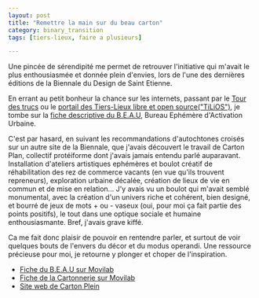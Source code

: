 ```yaml
---
layout: post
title: "Remettre la main sur du beau carton"
category: binary_transition
tags: [tiers-lieux, faire a plusieurs]

---
```


Une pincée de sérendipité me permet de retrouver l'initiative qui m'avait le plus enthousiasmée et donnée plein d'envies, lors de l'une des dernières éditions de la Biennale du Design de Saint Etienne.

<!--more-->

En errant au petit bonheur la chance sur les internets, passant par le [Tour des trucs](https://medium.com/@MakerTour/en-route-pour-le-tour-des-t-r-u-cs-c69ac8851cf4#.t9kxsf8ig) ou le [portail des Tiers-Lieux libre et open source("TiLiOS")](http://movilab.org/index.php?title=Portail:Les_Tiers_Lieux), je tombe sur la [fiche descriptive du B.E.A.U](http://movilab.org/index.php?title=Le_B.E.A.U_:_Bureau_%C3%89ph%C3%A9m%C3%A8re_d%27Activation_Urbaine), Bureau Ephémère d'Activation Urbaine.

C'est par hasard, en suivant les recommandations d'autochtones croisés sur un autre site de la Biennale, que j'avais découvert le travail de Carton Plan, collectif protéiforme dont j'avais jamais entendu parlé auparavant. Installation d'ateliers artistiques ephémères et boulot créatif de réhabilitation des rez de commerce vacants (en vue qu'ils trouvent repreneurs), exploration urbaine décalée, création de lieux de vie en commun et de mise en relation... J'y avais vu un boulot qui m'avait semblé monumental, avec la création d'un univers riche et cohérent, bien designé, et bourré de jeux de mots + ou - vaseux (oui, pour moi ça fait partie des points positifs), le tout dans une optique sociale et humaine enthousiasmante. Bref, j'avais grave kiffé.

Ca me fait donc plaisir de pouvoir en rentendre parler, et surtout de voir quelques bouts de l'envers du décor et du modus operandi. Une ressource précieuse pour moi, je retourne y plonger et choper de l'inspiration.

- [Fiche du B.E.A.U sur Movilab](http://movilab.org/index.php?title=Le_B.E.A.U_:_Bureau_%C3%89ph%C3%A9m%C3%A8re_d%27Activation_Urbaine)
- [Fiche de la Cartonnerie sur Movilab](http://movilab.org/index.php?title=La_Cartonnerie)
- [Site web de Carton Plein](http://carton-plein.org/)
